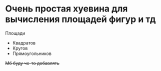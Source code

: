 Очень простая хуевина для вычисления площадей фигур и тд
========================================================

Площади
* Квадратов
* Кругов
* Прямоугольников


~~Мб буду че-то добавлять~~
